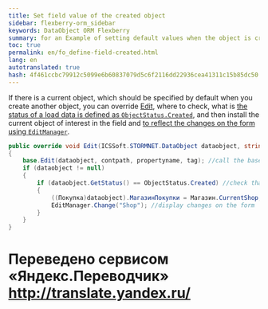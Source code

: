 ```yaml
--- 
title: Set field value of the created object 
sidebar: flexberry-orm_sidebar 
keywords: DataObject ORM Flexberry 
summary: for an Example of setting default values when the object is created 
toc: true 
permalink: en/fo_define-field-created.html 
lang: en 
autotranslated: true 
hash: 4f461ccbc79912c5099e6b60837079d5c6f2116dd22936cea41311c15b85dc50 
--- 
```


If there is a current object, which should be specified by default when you create another object, you can override [Edit](fw_form-interaction.html), where to check, what is [the status of a load data is defined as `ObjectStatus.Created`](fo_object-status.html), and then install the current object of interest in the field and [to reflect the changes on the form using `EditManager`](fw_editmanager.html). 

```csharp
public override void Edit(ICSSoft.STORMNET.DataObject dataobject, string contpath, string propertyname, object tag)
{
    base.Edit(dataobject, contpath, propertyname, tag); //call the base method 
    if (dataobject != null)
    {
        if (dataobject.GetStatus() == ObjectStatus.Created) //check that the object is not yet persisted 
        {
            ((Покупка)dataobject).МагазинПокупки = Магазин.CurrentShop; //set a current object 
            EditManager.Change("Shop"); //display changes on the form 
        }
    }
}
``` 



 # Переведено сервисом «Яндекс.Переводчик» http://translate.yandex.ru/